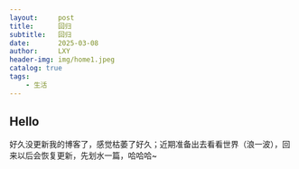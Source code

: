 ```yaml
---
layout:     post
title:      回归
subtitle:   回归
date:       2025-03-08
author:     LXY
header-img: img/home1.jpeg
catalog: true
tags:
    - 生活
---
```



## Hello

好久没更新我的博客了，感觉枯萎了好久；近期准备出去看看世界（浪一波），回来以后会恢复更新，先划水一篇，哈哈哈~

